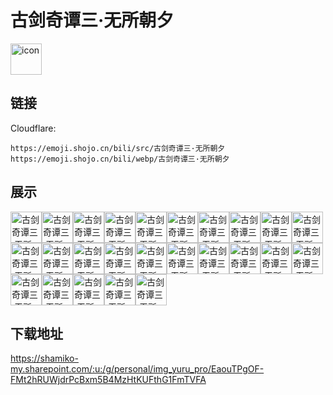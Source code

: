 # 古剑奇谭三·无所朝夕
<img src="https://emoji.shojo.cn/bili/src/古剑奇谭三·无所朝夕/icon.png" width="50" height="50" alt="icon">

## 链接
Cloudflare:
```
https://emoji.shojo.cn/bili/src/古剑奇谭三·无所朝夕
https://emoji.shojo.cn/bili/webp/古剑奇谭三·无所朝夕
```
## 展示
<img src="https://emoji.shojo.cn/bili/src/古剑奇谭三·无所朝夕/古剑奇谭三·无所朝夕-墨镜.png" width="50" height="50" alt="古剑奇谭三·无所朝夕-墨镜"><img src="https://emoji.shojo.cn/bili/src/古剑奇谭三·无所朝夕/古剑奇谭三·无所朝夕-钱包空空.png" width="50" height="50" alt="古剑奇谭三·无所朝夕-钱包空空"><img src="https://emoji.shojo.cn/bili/src/古剑奇谭三·无所朝夕/古剑奇谭三·无所朝夕-地铁老头.png" width="50" height="50" alt="古剑奇谭三·无所朝夕-地铁老头"><img src="https://emoji.shojo.cn/bili/src/古剑奇谭三·无所朝夕/古剑奇谭三·无所朝夕-麻烦先停停.png" width="50" height="50" alt="古剑奇谭三·无所朝夕-麻烦先停停"><img src="https://emoji.shojo.cn/bili/src/古剑奇谭三·无所朝夕/古剑奇谭三·无所朝夕-不过如此.png" width="50" height="50" alt="古剑奇谭三·无所朝夕-不过如此"><img src="https://emoji.shojo.cn/bili/src/古剑奇谭三·无所朝夕/古剑奇谭三·无所朝夕-不许摸.png" width="50" height="50" alt="古剑奇谭三·无所朝夕-不许摸"><img src="https://emoji.shojo.cn/bili/src/古剑奇谭三·无所朝夕/古剑奇谭三·无所朝夕-弱小.png" width="50" height="50" alt="古剑奇谭三·无所朝夕-弱小"><img src="https://emoji.shojo.cn/bili/src/古剑奇谭三·无所朝夕/古剑奇谭三·无所朝夕-思考.png" width="50" height="50" alt="古剑奇谭三·无所朝夕-思考"><img src="https://emoji.shojo.cn/bili/src/古剑奇谭三·无所朝夕/古剑奇谭三·无所朝夕-宕机.png" width="50" height="50" alt="古剑奇谭三·无所朝夕-宕机"><img src="https://emoji.shojo.cn/bili/src/古剑奇谭三·无所朝夕/古剑奇谭三·无所朝夕-守护.png" width="50" height="50" alt="古剑奇谭三·无所朝夕-守护"><img src="https://emoji.shojo.cn/bili/src/古剑奇谭三·无所朝夕/古剑奇谭三·无所朝夕-生气.png" width="50" height="50" alt="古剑奇谭三·无所朝夕-生气"><img src="https://emoji.shojo.cn/bili/src/古剑奇谭三·无所朝夕/古剑奇谭三·无所朝夕-拈花.png" width="50" height="50" alt="古剑奇谭三·无所朝夕-拈花"><img src="https://emoji.shojo.cn/bili/src/古剑奇谭三·无所朝夕/古剑奇谭三·无所朝夕-喝茶.png" width="50" height="50" alt="古剑奇谭三·无所朝夕-喝茶"><img src="https://emoji.shojo.cn/bili/src/古剑奇谭三·无所朝夕/古剑奇谭三·无所朝夕-黑脸.png" width="50" height="50" alt="古剑奇谭三·无所朝夕-黑脸"><img src="https://emoji.shojo.cn/bili/src/古剑奇谭三·无所朝夕/古剑奇谭三·无所朝夕-探头.png" width="50" height="50" alt="古剑奇谭三·无所朝夕-探头"><img src="https://emoji.shojo.cn/bili/src/古剑奇谭三·无所朝夕/古剑奇谭三·无所朝夕-达咩.png" width="50" height="50" alt="古剑奇谭三·无所朝夕-达咩"><img src="https://emoji.shojo.cn/bili/src/古剑奇谭三·无所朝夕/古剑奇谭三·无所朝夕-歪头问号.png" width="50" height="50" alt="古剑奇谭三·无所朝夕-歪头问号"><img src="https://emoji.shojo.cn/bili/src/古剑奇谭三·无所朝夕/古剑奇谭三·无所朝夕-举.png" width="50" height="50" alt="古剑奇谭三·无所朝夕-举"><img src="https://emoji.shojo.cn/bili/src/古剑奇谭三·无所朝夕/古剑奇谭三·无所朝夕-叹气.png" width="50" height="50" alt="古剑奇谭三·无所朝夕-叹气"><img src="https://emoji.shojo.cn/bili/src/古剑奇谭三·无所朝夕/古剑奇谭三·无所朝夕-递花.png" width="50" height="50" alt="古剑奇谭三·无所朝夕-递花"><img src="https://emoji.shojo.cn/bili/src/古剑奇谭三·无所朝夕/古剑奇谭三·无所朝夕-抱腿.png" width="50" height="50" alt="古剑奇谭三·无所朝夕-抱腿"><img src="https://emoji.shojo.cn/bili/src/古剑奇谭三·无所朝夕/古剑奇谭三·无所朝夕-打call.png" width="50" height="50" alt="古剑奇谭三·无所朝夕-打call"><img src="https://emoji.shojo.cn/bili/src/古剑奇谭三·无所朝夕/古剑奇谭三·无所朝夕-递茶.png" width="50" height="50" alt="古剑奇谭三·无所朝夕-递茶"><img src="https://emoji.shojo.cn/bili/src/古剑奇谭三·无所朝夕/古剑奇谭三·无所朝夕-憧憬.png" width="50" height="50" alt="古剑奇谭三·无所朝夕-憧憬"><img src="https://emoji.shojo.cn/bili/src/古剑奇谭三·无所朝夕/古剑奇谭三·无所朝夕-云无柿.png" width="50" height="50" alt="古剑奇谭三·无所朝夕-云无柿">

## 下载地址

https://shamiko-my.sharepoint.com/:u:/g/personal/img_yuru_pro/EaouTPgOF-FMt2hRUWjdrPcBxm5B4MzHtKUFthG1FmTVFA